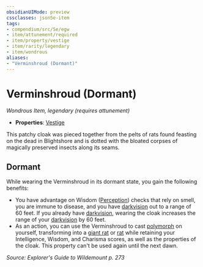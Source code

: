 ```yaml
---
obsidianUIMode: preview
cssclasses: json5e-item
tags:
- compendium/src/5e/egw
- item/attunement/required
- item/property/vestige
- item/rarity/legendary
- item/wondrous
aliases: 
- "Verminshroud (Dormant)"
---
```

# Verminshroud (Dormant)
*Wondrous Item, legendary (requires attunement)*  

- **Properties**: [Vestige](/Systems/5e/rules/item-properties.md#Vestige)

This patchy cloak was pieced together from the pelts of rats found feasting on the dead in Blightshore and is dotted with the bloated corpses of magically preserved insects along its seams.

## Dormant

While wearing the Verminshroud in its dormant state, you gain the following benefits:

- You have advantage on Wisdom ([Perception](/Systems/5e/rules/skills.md#Perception)) checks that rely on smell, you are immune to disease, and you have [darkvision](/Systems/5e/rules/senses.md#darkvision) out to a range of 60 feet. If you already have [darkvision](/Systems/5e/rules/senses.md#darkvision), wearing the cloak increases the range of your [darkvision](/Systems/5e/rules/senses.md#darkvision) by 60 feet.  
- As an action, you can use the Verminshroud to cast [polymorph](/Systems/5e/spells/polymorph.md) on yourself, transforming into a [giant rat](/Systems/5e/bestiary/beast/giant-rat.md) or [rat](/Systems/5e/bestiary/beast/rat.md) while retaining your Intelligence, Wisdom, and Charisma scores, as well as the properties of the cloak. This property can't be used again until the next dawn.  

*Source: Explorer's Guide to Wildemount p. 273*